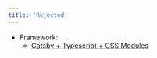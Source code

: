 ```yaml
---
title: 'Rejected'
---
```


- Framework:
  - [Gatsby + Typescript + CSS Modules](/docs/records/rejected/framework-gatsby-typescript-css-modules)
